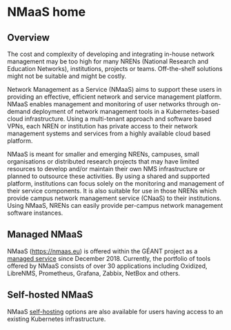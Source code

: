 # **NMaaS** home

## **Overview**

The cost and complexity of developing and integrating in-house network management may be too high for many NRENs (National Research and Education Networks), institutions, projects or teams. Off-the-shelf solutions might not be suitable and might be costly. 

Network Management as a Service (NMaaS) aims to support these users in providing an effective, efficient network and service management platform. NMaaS enables management and monitoring of user networks through on-demand deployment of network management tools in a Kubernetes-based cloud infrastructure. Using a multi-tenant approach and software based VPNs, each NREN or institution has private access to their network management systems and services from a highly available cloud based platform.

NMaaS is meant for smaller and emerging NRENs, campuses, small organisations or distributed research projects that may have limited resources to develop and/or maintain their own NMS infrastructure or planned to outsource these activities. By using a shared and supported platform, institutions can focus solely on the monitoring and management of their service components. It is also suitable for use in those NRENs which provide campus network management service (CNaaS) to their institutions. Using NMaaS, NRENs can easily provide per-campus network management software instances.

## Managed NMaaS

NMaaS (https://nmaas.eu) is offered within the GÉANT project as a [managed service](https://docs.nmaas.eu/managed-nmaas/introduction/) since December 2018. Currently, the portfolio of tools offered by NMaaS consists of over 30 applications including Oxidized, LibreNMS, Prometheus, Grafana, Zabbix, NetBox and others.

## Self-hosted NMaaS

NMaaS [self-hosting](https://docs.nmaas.eu/self-hosted-nmaas/introduction/) options are also available for users having access to an existing Kubernetes infrastructure.
